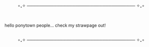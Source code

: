 <center> ∘₊✧ ──────────────────────────────────── ✧₊∘ </center> <br> <br>
  <p> hello ponytown people... check my strawpage out!</p> 
  <br> <center> ∘₊✧ ──────────────────────────────────── ✧₊∘ </center> 
